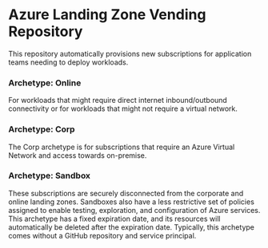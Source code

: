 # Azure Landing Zone Vending Repository

This repository automatically provisions new subscriptions for application teams needing to deploy workloads.


### Archetype: Online

For workloads that might require direct internet inbound/outbound connectivity or for workloads that might not require a virtual network.

### Archetype: Corp

The Corp archetype is for subscriptions that require an Azure Virtual Network and access towards on-premise.

### Archetype: Sandbox

These subscriptions are securely disconnected from the corporate and online landing zones. Sandboxes also have a less restrictive set of policies assigned to enable testing, exploration, and configuration of Azure services. This archetype has a fixed expiration date, and its resources will automatically be deleted after the expiration date. Typically, this archetype comes without a GitHub repository and service principal.


